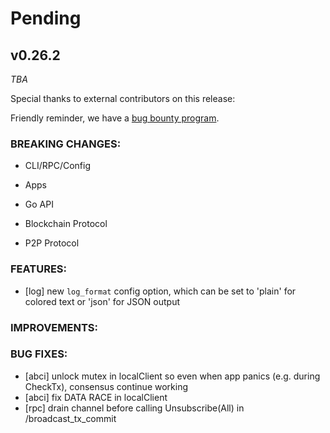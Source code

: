 # Pending

## v0.26.2

*TBA*

Special thanks to external contributors on this release:

Friendly reminder, we have a [bug bounty program](https://hackerone.com/tendermint).

### BREAKING CHANGES:

* CLI/RPC/Config

* Apps

* Go API

* Blockchain Protocol

* P2P Protocol

### FEATURES:
- [log] new `log_format` config option, which can be set to 'plain' for colored
  text or 'json' for JSON output

### IMPROVEMENTS:

### BUG FIXES:

- [abci] unlock mutex in localClient so even when app panics (e.g. during CheckTx), consensus continue working
- [abci] fix DATA RACE in localClient
- [rpc] drain channel before calling Unsubscribe(All) in /broadcast_tx_commit
